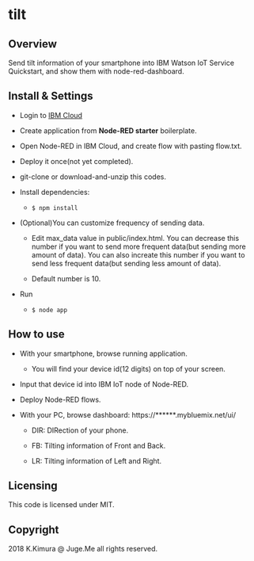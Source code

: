 # tilt

## Overview

Send tilt information of your smartphone into IBM Watson IoT Service Quickstart, and show them with node-red-dashboard.

## Install & Settings

- Login to [IBM Cloud](http://bluemix.net/)

- Create application from **Node-RED starter** boilerplate.

- Open Node-RED in IBM Cloud, and create flow with pasting flow.txt.

- Deploy it once(not yet completed).

- git-clone or download-and-unzip this codes.

- Install dependencies:

    - ``$ npm install``

- (Optional)You can customize frequency of sending data.

    - Edit max_data value in public/index.html. You can decrease this number if you want to send more frequent data(but sending more amount of data). You can also increate this number if you want to send less frequent data(but sending less amount of data).

    - Default number is 10.

- Run

    - ``$ node app``



## How to use

- With your smartphone, browse running application.

    - You will find your device id(12 digits) on top of your screen.

- Input that device id into IBM IoT node of Node-RED.

- Deploy Node-RED flows.

- With your PC, browse dashboard: https://******.mybluemix.net/ui/

    - DIR: DIRection of your phone.

    - FB: Tilting information of Front and Back.

    - LR: Tilting information of Left and Right.


## Licensing

This code is licensed under MIT.


## Copyright

2018 K.Kimura @ Juge.Me all rights reserved.
